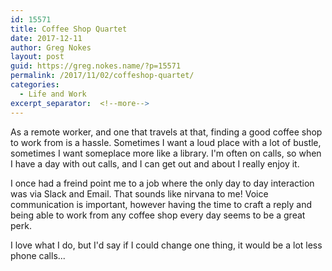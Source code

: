 ```yaml
---
id: 15571
title: Coffee Shop Quartet
date: 2017-12-11
author: Greg Nokes
layout: post
guid: https://greg.nokes.name/?p=15571
permalink: /2017/11/02/coffeshop-quartet/
categories:
  - Life and Work
excerpt_separator:  <!--more-->
---
```

As a remote worker, and one that travels at that, finding a good coffee shop to work from is a hassle. Sometimes I want a loud place with a lot of bustle, sometimes I want someplace more like a library. I'm often on calls, so when I have a day with out calls, and I can get out and about I really enjoy it.
<!--more-->

I once had a freind point me to a job where the only day to day interaction was via Slack and Email. That sounds like nirvana to me! Voice communication is important, however having the time to craft a reply and being able to work from any coffee shop every day seems to be a great perk.

I love what I do, but I'd say if I could change one thing, it would be a lot less phone calls...